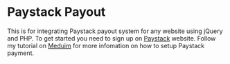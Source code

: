 # Paystack Payout

This is for integrating Paystack payout system for any website using jQuery and PHP.
To get started you need to sign up on [Paystack](https://dashboard.paystack.com) website.
Follow my tutorial on [Meduim](https://medium.com/@stephenjudesuccess/how-to-integrate-paystack-checkout-in-5mins-with-only-html-css-js-84d25ca4d6ef) for more infomation on how to setup Paystack payment.
